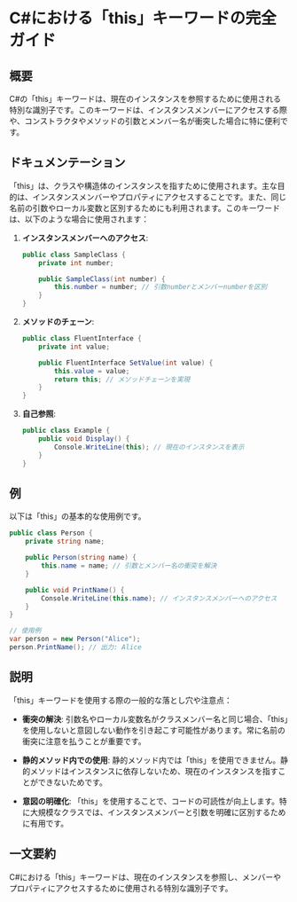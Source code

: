 <!--
Meta Description: # C#における「this」キーワードの完全ガイド ## 概要 C#の「this」キーワードは、現在のインスタンスを参照するために使用される特別な識別子です。このキーワードは、インスタンスメンバーにアクセスする際や、コンストラクタやメソッドの引数とメンバー名が衝突した場合に特に便利です。 ## ドキ...
Meta Keywords: public, person, name, csharp, class
-->

# C#における「this」キーワードの完全ガイド

## 概要
C#の「this」キーワードは、現在のインスタンスを参照するために使用される特別な識別子です。このキーワードは、インスタンスメンバーにアクセスする際や、コンストラクタやメソッドの引数とメンバー名が衝突した場合に特に便利です。

## ドキュメンテーション
「this」は、クラスや構造体のインスタンスを指すために使用されます。主な目的は、インスタンスメンバーやプロパティにアクセスすることです。また、同じ名前の引数やローカル変数と区別するためにも利用されます。このキーワードは、以下のような場合に使用されます：

1. **インスタンスメンバーへのアクセス**:
   ```csharp
   public class SampleClass {
       private int number;

       public SampleClass(int number) {
           this.number = number; // 引数numberとメンバーnumberを区別
       }
   }
   ```

2. **メソッドのチェーン**:
   ```csharp
   public class FluentInterface {
       private int value;

       public FluentInterface SetValue(int value) {
           this.value = value;
           return this; // メソッドチェーンを実現
       }
   }
   ```

3. **自己参照**:
   ```csharp
   public class Example {
       public void Display() {
           Console.WriteLine(this); // 現在のインスタンスを表示
       }
   }
   ```

## 例
以下は「this」の基本的な使用例です。

```csharp
public class Person {
    private string name;

    public Person(string name) {
        this.name = name; // 引数とメンバー名の衝突を解決
    }

    public void PrintName() {
        Console.WriteLine(this.name); // インスタンスメンバーへのアクセス
    }
}

// 使用例
var person = new Person("Alice");
person.PrintName(); // 出力: Alice
```

## 説明
「this」キーワードを使用する際の一般的な落とし穴や注意点：

- **衝突の解決**: 引数名やローカル変数名がクラスメンバー名と同じ場合、「this」を使用しないと意図しない動作を引き起こす可能性があります。常に名前の衝突に注意を払うことが重要です。
  
- **静的メソッド内での使用**: 静的メソッド内では「this」を使用できません。静的メソッドはインスタンスに依存しないため、現在のインスタンスを指すことができないためです。

- **意図の明確化**: 「this」を使用することで、コードの可読性が向上します。特に大規模なクラスでは、インスタンスメンバーと引数を明確に区別するために有用です。

## 一文要約
C#における「this」キーワードは、現在のインスタンスを参照し、メンバーやプロパティにアクセスするために使用される特別な識別子です。